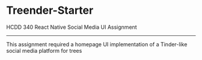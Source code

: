 # Treender-Starter
HCDD 340 React Native Social Media UI Assignment


---
This assignment required a homepage UI implementation of a Tinder-like social media platform for trees
